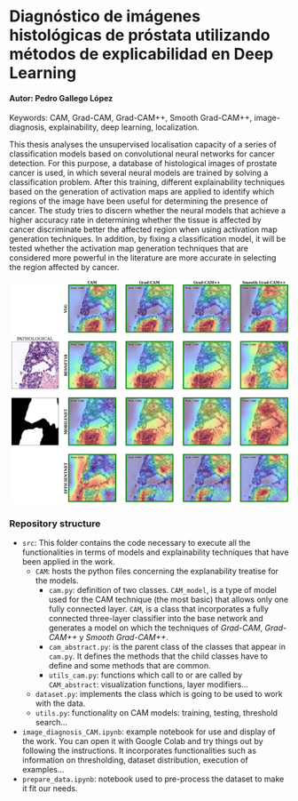 # Diagnóstico de imágenes histológicas de próstata utilizando métodos de explicabilidad en Deep Learning
#### Autor: Pedro Gallego López

Keywords: CAM, Grad-CAM, Grad-CAM++, Smooth Grad-CAM++, image-diagnosis, explainability, deep learning, localization.

This thesis analyses the unsupervised localisation capacity of a series of classification models based on convolutional neural networks for cancer detection. For this purpose, a database of histological images of prostate cancer is used, in which several neural models are trained by solving a classification problem. After this training, different explainability techniques based on the generation of activation maps are applied to identify which regions of the image have been useful for determining the presence of cancer. The study tries to discern whether the neural models that achieve a higher accuracy rate in determining whether the tissue is affected by cancer discriminate better the affected region when using activation map generation techniques. In addition, by fixing a classification model, it will be tested whether the activation map generation techniques that are considered more powerful in the literature are more accurate in selecting the region affected by cancer.


![Alt text](https://github.com/pedrogallegolpz/TFG/blob/main/ejemplo_explicado.png "Example where all technics are executed in every model")

### Repository structure
- `src`: This folder contains the code necessary to execute all the functionalities in terms of models and explainability techniques that have been applied in the work.
  -  `CAM`:  hosts the python files concerning the explanability treatise for the models.
      - `cam.py`: definition of two classes. `CAM_model`,  is a type of model used for the CAM technique (the most basic) that allows only one fully connected layer. `CAM`, is a class that incorporates a fully connected three-layer classifier into the base network and generates a model on which the techniques of _Grad-CAM_, _Grad-CAM++_ y _Smooth Grad-CAM++_.
      -  `cam_abstract.py`: is the parent class of the classes that appear in `cam.py`. It defines the methods that the child classes have to define and some methods that are common. 
      -  `utils_cam.py`: functions which call to or are called by `CAM_abstract`: visualization functions, layer modifiers...
  -  `dataset.py`: implements the class which is going to be used to work with the data.
  -  `utils.py`: functionality on CAM models: training, testing, threshold search...
-  `image_diagnosis_CAM.ipynb`: example notebook for use and display of the work. You can open it with Google Colab and try things out by following the instructions. It incorporates functionalities such as information on thresholding, dataset distribution, execution of examples...
-  `prepare_data.ipynb`: notebook used to pre-process the dataset to make it fit our needs.

